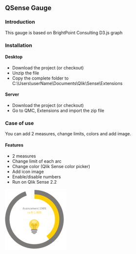 <h2>QSense Gauge</h2>

<h3>Introduction</h3>
<p>
  This gauge is based on BrightPoint Consulting D3.js graph
</p>
<h3>Installation</h3>
<h4>Desktop</h4>
<ul>
 <li>Download the project (or checkout)</li>
 <li>Unzip the file</li>
 <li>Copy the complete folder to C:\Users\userName\Documents\Qlik\Sense\Extensions</li>
</ul>
<h4>Server</h4>
<ul>
 <li>Download the project (or checkout)</li>
 <li>Go to QMC, Extensions and import the zip file</li>
</ul>
<h3>Case of use</h3>
<p>
You can add 2 measures, change limits, colors and add image.
</p>

<h4>Features</h4>
<ul>
  <li>2 measures</li>
  <li>Change limit of each arc</li>
  <li>Change color (Qlik Sense color picker)</li>
  <li>Add icon image</li>
  <li>Enable/disable numbers</li>
  <li>Run on Qlik Sense 2.2</li>
</ul>

<img src="./qsense_gauge.PNG" width="200" height="200"/>
